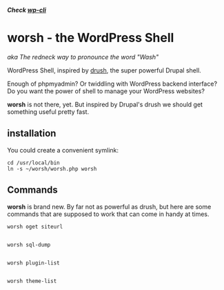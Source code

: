 

***Check [wp-cli](https://github.com/wp-cli/wp-cli)***

# worsh - the WordPress Shell


*aka The redneck way to pronounce the word "Wash"*


WordPress Shell, inspired by [drush](http://drush.ws/), the super powerful Drupal shell.

Enough of phpmyadmin? Or twiddling with WordPress backend interface?
Do you want the power of shell to manage your WordPress websites?

**worsh** is not there, yet. But inspired by Drupal's drush we should
get something useful pretty fast.


## installation

You could create a convenient symlink:

    cd /usr/local/bin
    ln -s ~/worsh/worsh.php worsh



## Commands

**worsh** is brand new. By far not as powerful as drush, but here are
some commands that are supposed to work that can come in handy at times.


    worsh oget siteurl


    worsh sql-dump
    

    worsh plugin-list


    worsh theme-list
